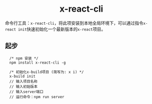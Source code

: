 
<h1 align="center">x-react-cli</h1>

命令行工具：`x-react-cli`，将此项安装到本地全局环境下，可以通过指令`x-react init`快速初始化一个最新版本的`x-react`项目。


## 起步

```
  /* npm 安装 */
  npm install x-react-cli -g
```

```
  /* 初始化x-build项目 (简写为: x i) */
  x-build init
  // 输入项目名称
  // 输入初始版本
  // 输入server端口
  // 运行命令：npm run server
```
